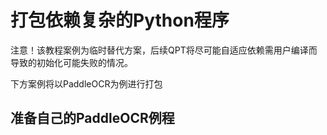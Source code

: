 # 打包依赖复杂的Python程序

注意！该教程案例为临时替代方案，后续QPT将尽可能自适应依赖需用户编译而导致的初始化可能失败的情况。  

下方案例将以PaddleOCR为例进行打包

## 准备自己的PaddleOCR例程

